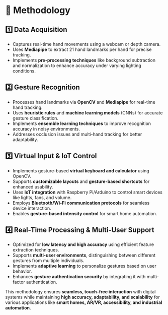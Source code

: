 # 📌 Methodology

## 1️⃣ Data Acquisition
- Captures real-time hand movements using a webcam or depth camera.
- Uses **Mediapipe** to extract 21 hand landmarks per hand for precise tracking.
- Implements **pre-processing techniques** like background subtraction and normalization to enhance accuracy under varying lighting conditions.

## 2️⃣ Gesture Recognition
- Processes hand landmarks via **OpenCV** and **Mediapipe** for real-time hand tracking.
- Uses **heuristic rules** and **machine learning models** (CNNs) for accurate gesture classification.
- Implements **ensemble learning techniques** to improve recognition accuracy in noisy environments.
- Addresses occlusion issues and multi-hand tracking for better adaptability.

## 3️⃣ Virtual Input & IoT Control
- Implements gesture-based **virtual keyboard and calculator** using OpenCV.
- Supports **customizable layouts** and **gesture-based shortcuts** for enhanced usability.
- Uses **IoT integration** with Raspberry Pi/Arduino to control smart devices like lights, fans, and volume.
- Employs **Bluetooth/Wi-Fi communication protocols** for seamless device interaction.
- Enables **gesture-based intensity control** for smart home automation.

## 4️⃣ Real-Time Processing & Multi-User Support
- Optimized for **low latency and high accuracy** using efficient feature extraction techniques.
- Supports **multi-user environments**, distinguishing between different gestures from multiple individuals.
- Implements **adaptive learning** to personalize gestures based on user behavior.
- Enhances **gesture authentication security** by integrating it with multi-factor authentication.

This methodology ensures **seamless, touch-free interaction** with digital systems while maintaining **high accuracy, adaptability, and scalability** for various applications like **smart homes, AR/VR, accessibility, and industrial automation**.
